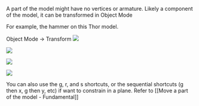 
A part of the model might have no vertices or armature. Likely a component of the model, it can be transformed in Object Mode

For example, the hammer on this Thor model.

Object Mode → Transform
![](https://i.imgur.com/3C10WAZ.png)

![](https://i.imgur.com/lSvw5OX.png)

![](https://i.imgur.com/A9pJogl.png)

![](https://i.imgur.com/vTyDLrK.png)

You can also use the g, r, and s shortcuts, or the sequential shortcuts (g then x, g then y, etc) if want to constrain in a plane. Refer to [[Move a part of the model - Fundamental]]